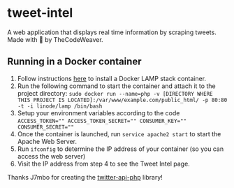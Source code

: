 # tweet-intel
A web application that displays real time information by scraping tweets. Made with 💙 by TheCodeWeaver.

## Running in a Docker container
1. Follow instructions [here](https://www.linode.com/docs/applications/containers/how-to-install-docker-and-deploy-a-lamp-stack/) to install a Docker LAMP stack container.
2. Run the following command to start the container and attach it to the project directory:
`sudo docker run --name=php -v [DIRECTORY WHERE THIS PROJECT IS LOCATED]:/var/www/example.com/public_html/ -p 80:80 -t -i linode/lamp /bin/bash`
3. Setup your environment variables according to the code
`
ACCESS_TOKEN=""
ACCESS_TOKEN_SECRET=""
CONSUMER_KEY=""
CONSUMER_SECRET=""
`
3. Once the container is launched, run `service apache2 start` to start the Apache Web Server.
4. Run `ifconfig` to determine the IP address of your container (so you can access the web server)
5. Visit the IP address from step 4 to see the Tweet Intel page.

Thanks J7mbo for creating the [twitter-api-php](https://github.com/J7mbo/twitter-api-php) library!